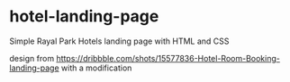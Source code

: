 # hotel-landing-page

Simple Rayal Park Hotels landing page with HTML and CSS

design from https://dribbble.com/shots/15577836-Hotel-Room-Booking-landing-page with a modification
